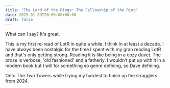 ```yaml
---
title: "The Lord of the Rings: The Fellowship of the Ring"
date: 2025-01-09T20:00:00+00:00
draft: false
---
```


What can I say? It's great.

This is my first re-read of LotR in quite a while. I think in at least a decade. I have always been nostalgic for the time I spent with my gran reading LotR and that's only getting strong. Reading it is like being in a cozy duvet. The prose is verbose, 'old fashioned' and a fatherly. I wouldn't put up with it in a modern book but I will for something so genre defining, so Dave defining.

Onto The Two Towers while trying my hardest to finish up the stragglers from 2024.